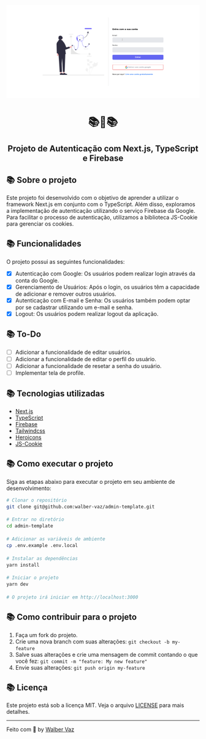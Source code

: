<div align="center">
  <img src="./amostra.gif" alt="amostra" width="600px">

  <h1>📚📖📚</h1>
  <h2>Projeto de Autenticação com Next.js, TypeScript e Firebase</h2>
</div>

## 📚 Sobre o projeto

Este projeto foi desenvolvido com o objetivo de aprender a utilizar o framework Next.js em conjunto com o TypeScript. Além disso, exploramos a implementação de autenticação utilizando o serviço Firebase da Google. Para facilitar o processo de autenticação, utilizamos a biblioteca JS-Cookie para gerenciar os cookies.

## 📚 Funcionalidades

O projeto possui as seguintes funcionalidades:

- [x] Autenticação com Google: Os usuários podem realizar login através da conta do Google.
- [x] Gerenciamento de Usuários: Após o login, os usuários têm a capacidade de adicionar e remover outros usuários.
- [x] Autenticação com E-mail e Senha: Os usuários também podem optar por se cadastrar utilizando um e-mail e senha.
- [x] Logout: Os usuários podem realizar logout da aplicação.

## 📚 To-Do

- [ ] Adicionar a funcionalidade de editar usuários.
- [ ] Adicionar a funcionalidade de editar o perfil do usuário.
- [ ] Adicionar a funcionalidade de resetar a senha do usuário.
- [ ] Implementar tela de profile.

## 📚 Tecnologias utilizadas

- [Next.js](https://nextjs.org/)
- [TypeScript](https://www.typescriptlang.org/)
- [Firebase](https://firebase.google.com/)
- [Tailwindcss](https://tailwindcss.com/)
- [Heroicons](https://heroicons.com/)
- [JS-Cookie](https://www.npmjs.com/package/js-cookie)

## 📚 Como executar o projeto

Siga as etapas abaixo para executar o projeto em seu ambiente de desenvolvimento:

```bash
# Clonar o repositório
git clone git@github.com:walber-vaz/admin-template.git

# Entrar no diretório
cd admin-template

# Adicionar as variáveis de ambiente
cp .env.example .env.local

# Instalar as dependências
yarn install

# Iniciar o projeto
yarn dev

# O projeto irá iniciar em http://localhost:3000
```

## 📚 Como contribuir para o projeto

1. Faça um fork do projeto.
2. Crie uma nova branch com suas alterações: `git checkout -b my-feature`
3. Salve suas alterações e crie uma mensagem de commit contando o que você fez: `git commit -m "feature: My new feature"`
4. Envie suas alterações: `git push origin my-feature`

## 📚 Licença

Este projeto está sob a licença MIT. Veja o arquivo [LICENSE](LICENSE.md) para mais detalhes.

---

Feito com 💙 by [Walber Vaz](https://walbervazdev.com.br)
